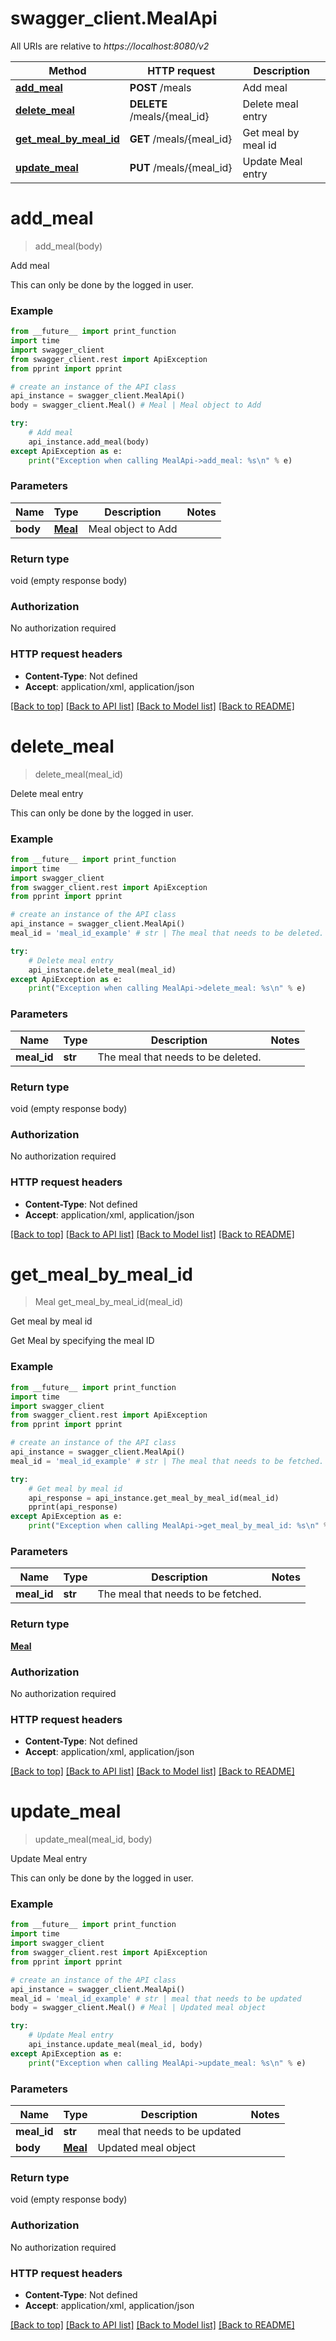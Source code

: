 # swagger_client.MealApi

All URIs are relative to *https://localhost:8080/v2*

Method | HTTP request | Description
------------- | ------------- | -------------
[**add_meal**](MealApi.md#add_meal) | **POST** /meals | Add meal
[**delete_meal**](MealApi.md#delete_meal) | **DELETE** /meals/{meal_id} | Delete meal entry
[**get_meal_by_meal_id**](MealApi.md#get_meal_by_meal_id) | **GET** /meals/{meal_id} | Get meal by meal id
[**update_meal**](MealApi.md#update_meal) | **PUT** /meals/{meal_id} | Update Meal entry


# **add_meal**
> add_meal(body)

Add meal

This can only be done by the logged in user.

### Example
```python
from __future__ import print_function
import time
import swagger_client
from swagger_client.rest import ApiException
from pprint import pprint

# create an instance of the API class
api_instance = swagger_client.MealApi()
body = swagger_client.Meal() # Meal | Meal object to Add

try:
    # Add meal
    api_instance.add_meal(body)
except ApiException as e:
    print("Exception when calling MealApi->add_meal: %s\n" % e)
```

### Parameters

Name | Type | Description  | Notes
------------- | ------------- | ------------- | -------------
 **body** | [**Meal**](Meal.md)| Meal object to Add | 

### Return type

void (empty response body)

### Authorization

No authorization required

### HTTP request headers

 - **Content-Type**: Not defined
 - **Accept**: application/xml, application/json

[[Back to top]](#) [[Back to API list]](../README.md#documentation-for-api-endpoints) [[Back to Model list]](../README.md#documentation-for-models) [[Back to README]](../README.md)

# **delete_meal**
> delete_meal(meal_id)

Delete meal entry

This can only be done by the logged in user.

### Example
```python
from __future__ import print_function
import time
import swagger_client
from swagger_client.rest import ApiException
from pprint import pprint

# create an instance of the API class
api_instance = swagger_client.MealApi()
meal_id = 'meal_id_example' # str | The meal that needs to be deleted.

try:
    # Delete meal entry
    api_instance.delete_meal(meal_id)
except ApiException as e:
    print("Exception when calling MealApi->delete_meal: %s\n" % e)
```

### Parameters

Name | Type | Description  | Notes
------------- | ------------- | ------------- | -------------
 **meal_id** | **str**| The meal that needs to be deleted. | 

### Return type

void (empty response body)

### Authorization

No authorization required

### HTTP request headers

 - **Content-Type**: Not defined
 - **Accept**: application/xml, application/json

[[Back to top]](#) [[Back to API list]](../README.md#documentation-for-api-endpoints) [[Back to Model list]](../README.md#documentation-for-models) [[Back to README]](../README.md)

# **get_meal_by_meal_id**
> Meal get_meal_by_meal_id(meal_id)

Get meal by meal id

Get Meal by specifying the meal ID

### Example
```python
from __future__ import print_function
import time
import swagger_client
from swagger_client.rest import ApiException
from pprint import pprint

# create an instance of the API class
api_instance = swagger_client.MealApi()
meal_id = 'meal_id_example' # str | The meal that needs to be fetched.

try:
    # Get meal by meal id
    api_response = api_instance.get_meal_by_meal_id(meal_id)
    pprint(api_response)
except ApiException as e:
    print("Exception when calling MealApi->get_meal_by_meal_id: %s\n" % e)
```

### Parameters

Name | Type | Description  | Notes
------------- | ------------- | ------------- | -------------
 **meal_id** | **str**| The meal that needs to be fetched. | 

### Return type

[**Meal**](Meal.md)

### Authorization

No authorization required

### HTTP request headers

 - **Content-Type**: Not defined
 - **Accept**: application/xml, application/json

[[Back to top]](#) [[Back to API list]](../README.md#documentation-for-api-endpoints) [[Back to Model list]](../README.md#documentation-for-models) [[Back to README]](../README.md)

# **update_meal**
> update_meal(meal_id, body)

Update Meal entry

This can only be done by the logged in user.

### Example
```python
from __future__ import print_function
import time
import swagger_client
from swagger_client.rest import ApiException
from pprint import pprint

# create an instance of the API class
api_instance = swagger_client.MealApi()
meal_id = 'meal_id_example' # str | meal that needs to be updated
body = swagger_client.Meal() # Meal | Updated meal object

try:
    # Update Meal entry
    api_instance.update_meal(meal_id, body)
except ApiException as e:
    print("Exception when calling MealApi->update_meal: %s\n" % e)
```

### Parameters

Name | Type | Description  | Notes
------------- | ------------- | ------------- | -------------
 **meal_id** | **str**| meal that needs to be updated | 
 **body** | [**Meal**](Meal.md)| Updated meal object | 

### Return type

void (empty response body)

### Authorization

No authorization required

### HTTP request headers

 - **Content-Type**: Not defined
 - **Accept**: application/xml, application/json

[[Back to top]](#) [[Back to API list]](../README.md#documentation-for-api-endpoints) [[Back to Model list]](../README.md#documentation-for-models) [[Back to README]](../README.md)

